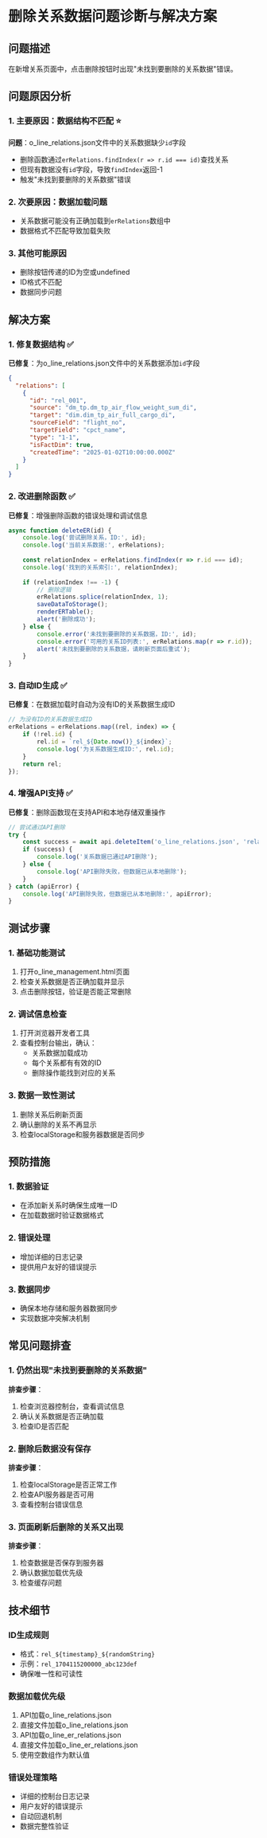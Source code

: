 # 删除关系数据问题诊断与解决方案

## 问题描述
在新增关系页面中，点击删除按钮时出现"未找到要删除的关系数据"错误。

## 问题原因分析

### 1. 主要原因：数据结构不匹配 ⭐
**问题**：o_line_relations.json文件中的关系数据缺少`id`字段
- 删除函数通过`erRelations.findIndex(r => r.id === id)`查找关系
- 但现有数据没有`id`字段，导致`findIndex`返回-1
- 触发"未找到要删除的关系数据"错误

### 2. 次要原因：数据加载问题
- 关系数据可能没有正确加载到`erRelations`数组中
- 数据格式不匹配导致加载失败

### 3. 其他可能原因
- 删除按钮传递的ID为空或undefined
- ID格式不匹配
- 数据同步问题

## 解决方案

### 1. 修复数据结构 ✅
**已修复**：为o_line_relations.json文件中的关系数据添加`id`字段
```json
{
  "relations": [
    {
      "id": "rel_001",
      "source": "dm_tp.dm_tp_air_flow_weight_sum_di",
      "target": "dim.dim_tp_air_full_cargo_di",
      "sourceField": "flight_no",
      "targetField": "cpct_name",
      "type": "1-1",
      "isFactDim": true,
      "createdTime": "2025-01-02T10:00:00.000Z"
    }
  ]
}
```

### 2. 改进删除函数 ✅
**已修复**：增强删除函数的错误处理和调试信息
```javascript
async function deleteER(id) {
    console.log('尝试删除关系，ID:', id);
    console.log('当前关系数据:', erRelations);
    
    const relationIndex = erRelations.findIndex(r => r.id === id);
    console.log('找到的关系索引:', relationIndex);
    
    if (relationIndex !== -1) {
        // 删除逻辑
        erRelations.splice(relationIndex, 1);
        saveDataToStorage();
        renderERTable();
        alert('删除成功');
    } else {
        console.error('未找到要删除的关系数据，ID:', id);
        console.error('可用的关系ID列表:', erRelations.map(r => r.id));
        alert('未找到要删除的关系数据，请刷新页面后重试');
    }
}
```

### 3. 自动ID生成 ✅
**已修复**：在数据加载时自动为没有ID的关系数据生成ID
```javascript
// 为没有ID的关系数据生成ID
erRelations = erRelations.map((rel, index) => {
    if (!rel.id) {
        rel.id = `rel_${Date.now()}_${index}`;
        console.log('为关系数据生成ID:', rel.id);
    }
    return rel;
});
```

### 4. 增强API支持 ✅
**已修复**：删除函数现在支持API和本地存储双重操作
```javascript
// 尝试通过API删除
try {
    const success = await api.deleteItem('o_line_relations.json', 'relations', id);
    if (success) {
        console.log('关系数据已通过API删除');
    } else {
        console.log('API删除失败，但数据已从本地删除');
    }
} catch (apiError) {
    console.log('API删除失败，但数据已从本地删除:', apiError);
}
```

## 测试步骤

### 1. 基础功能测试
1. 打开o_line_management.html页面
2. 检查关系数据是否正确加载并显示
3. 点击删除按钮，验证是否能正常删除

### 2. 调试信息检查
1. 打开浏览器开发者工具
2. 查看控制台输出，确认：
   - 关系数据加载成功
   - 每个关系都有有效的ID
   - 删除操作能找到对应的关系

### 3. 数据一致性测试
1. 删除关系后刷新页面
2. 确认删除的关系不再显示
3. 检查localStorage和服务器数据是否同步

## 预防措施

### 1. 数据验证
- 在添加新关系时确保生成唯一ID
- 在加载数据时验证数据格式

### 2. 错误处理
- 增加详细的日志记录
- 提供用户友好的错误提示

### 3. 数据同步
- 确保本地存储和服务器数据同步
- 实现数据冲突解决机制

## 常见问题排查

### 1. 仍然出现"未找到要删除的关系数据"
**排查步骤**：
1. 检查浏览器控制台，查看调试信息
2. 确认关系数据是否正确加载
3. 检查ID是否匹配

### 2. 删除后数据没有保存
**排查步骤**：
1. 检查localStorage是否正常工作
2. 检查API服务器是否可用
3. 查看控制台错误信息

### 3. 页面刷新后删除的关系又出现
**排查步骤**：
1. 检查数据是否保存到服务器
2. 确认数据加载优先级
3. 检查缓存问题

## 技术细节

### ID生成规则
- 格式：`rel_${timestamp}_${randomString}`
- 示例：`rel_1704115200000_abc123def`
- 确保唯一性和可读性

### 数据加载优先级
1. API加载o_line_relations.json
2. 直接文件加载o_line_relations.json
3. API加载o_line_er_relations.json
4. 直接文件加载o_line_er_relations.json
5. 使用空数组作为默认值

### 错误处理策略
- 详细的控制台日志记录
- 用户友好的错误提示
- 自动回退机制
- 数据完整性验证
